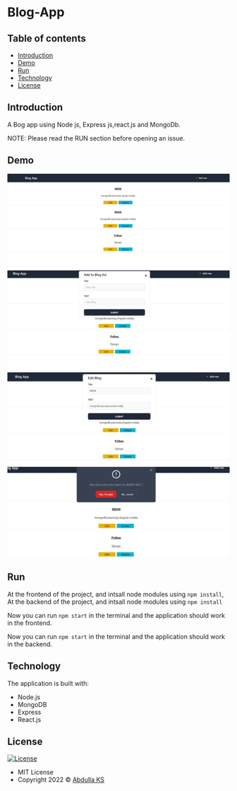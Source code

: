 # Blog-App
## Table of contents

- [Introduction](#introduction)
- [Demo](#Demo)
- [Run](#run)
- [Technology](#technology)
- [License](#license)

## Introduction

A Bog app  using Node js, Express js,react.js and MongoDb.

NOTE: Please read the RUN section before opening an issue.

## Demo

![screenshot](https://github.com/Abdullaks/Blog-App/blob/master/homepage.jpg)
![screenshot](https://github.com/Abdullaks/Blog-App/blob/master/Add%20blog%20popup.jpg)
![screenshot](https://github.com/Abdullaks/Blog-App/blob/master/edit%20blog%20popup.jpg)
![screenshot](https://github.com/Abdullaks/Blog-App/blob/master/delete%20confirm%20popup.jpg)






## Run



 At the frontend of the project, and intsall node modules using  `npm install`,
 At the backend of the project, and intsall node modules using  `npm install`


Now you can run `npm start` in the terminal and the application should work in the frontend.

Now you can run `npm start` in the terminal and the application should work in the backend.



## Technology

The application is built with:

- Node.js 
- MongoDB
- Express 
- React.js 




## License

[![License](https://img.shields.io/:License-MIT-blue.svg?style=flat-square)](http://badges.mit-license.org)

- MIT License
- Copyright 2022 © [Abdulla KS](https://github.com/Abdullaks/)
